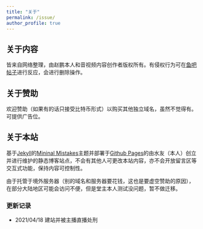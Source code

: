 ```yaml
---
title: "关于"
permalink: /issue/
author_profile: true
---
```


## 关于内容

皆来自网络整理，由赵鹏本人和音视频内容创作者版权所有。有侵权行为可在[鱼吧帖子](https://yuba.douyu.com/p/662672311618762977)进行反应，会进行删除操作。

## 关于赞助

欢迎赞助（如果有的话只接受比特币形式）以购买其他独立域名，虽然不觉得有。可提供广告位。

## 关于本站

基于[Jekyll](http://jekyllrb.com/)的[Mininal Mistakes](https://mademistakes.com/work/minimal-mistakes-jekyll-theme/)主题并部署于[Github Pages](https://pages.github.com/)的由水友（本人）创立并进行维护的静态博客站点，不会有其他人可更改本站内容，亦不会开放留言区等交互式功能，保持内容可控制性。

由于托管于境外服务器（别的域名和服务器要花钱，这也是要虚空赞助的原因），在部分大陆地区可能会访问不便，但是堂主本人测试没问题，暂不做迁移。

### 更新记录

* 2021/04/18 建站并被主播直播处刑
